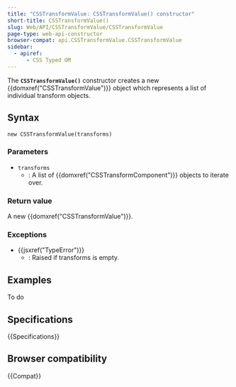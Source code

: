```yaml
---
title: "CSSTransformValue: CSSTransformValue() constructor"
short-title: CSSTransformValue()
slug: Web/API/CSSTransformValue/CSSTransformValue
page-type: web-api-constructor
browser-compat: api.CSSTransformValue.CSSTransformValue
sidebar:
  - apiref:
      - CSS Typed OM
---
```


The **`CSSTransformValue()`** constructor
creates a new {{domxref("CSSTransformValue")}} object which represents a list of
individual transform objects.

## Syntax

```js-nolint
new CSSTransformValue(transforms)
```

### Parameters

- `transforms`
  - : A list of {{domxref("CSSTransformComponent")}} objects to iterate over.

### Return value

A new {{domxref("CSSTransformValue")}}.

### Exceptions

- {{jsxref("TypeError")}}
  - : Raised if transforms is empty.

## Examples

To do

## Specifications

{{Specifications}}

## Browser compatibility

{{Compat}}
